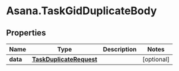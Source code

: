 # Asana.TaskGidDuplicateBody

## Properties
Name | Type | Description | Notes
------------ | ------------- | ------------- | -------------
**data** | [**TaskDuplicateRequest**](TaskDuplicateRequest.md) |  | [optional] 
